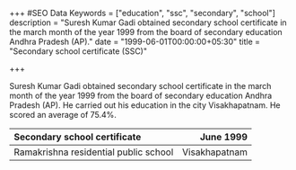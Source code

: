 +++
#SEO Data
Keywords = ["education", "ssc", "secondary", "school"]
description = "Suresh Kumar Gadi obtained secondary school certificate in the march month of the year 1999 from the board of secondary education Andhra Pradesh (AP)."
date = "1999-06-01T00:00:00+05:30"
title = "Secondary school certificate (SSC)"

+++

Suresh Kumar Gadi obtained secondary school certificate in the march month of the year 1999 from the board of secondary education Andhra Pradesh (AP). He carried out his education in the city Visakhapatnam. He scored an average of 75.4%.


|Secondary school certificate|June 1999|
|:---|---:|
|Ramakrishna residential public school|Visakhapatnam|